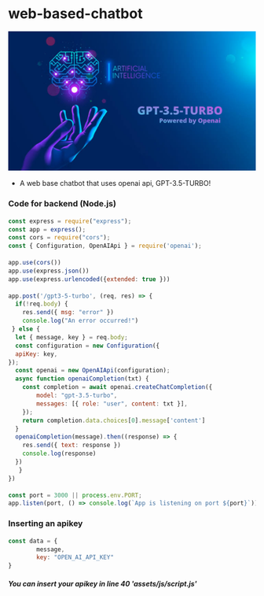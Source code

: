 # web-based-chatbot

![Thumbnail](https://github.com/libyzxy0/web-based-chatbot/blob/main/assets/image/thumbnail.png?raw=true)
* A web base chatbot that uses openai api, GPT-3.5-TURBO!


### Code for backend (Node.js)

```javascript
const express = require("express");
const app = express();
const cors = require("cors");
const { Configuration, OpenAIApi } = require('openai');

app.use(cors())
app.use(express.json())
app.use(express.urlencoded({extended: true }))

app.post('/gpt3-5-turbo', (req, res) => {
  if(!req.body) {
    res.send({ msg: "error" })
    console.log("An error occurred!")
 } else {
  let { message, key } = req.body;
  const configuration = new Configuration({
  apiKey: key,
});
  const openai = new OpenAIApi(configuration);
  async function openaiCompletion(txt) {
    const completion = await openai.createChatCompletion({
        model: "gpt-3.5-turbo",
        messages: [{ role: "user", content: txt }],
    });
    return completion.data.choices[0].message['content']
  } 
  openaiCompletion(message).then((response) => {
    res.send({ text: response })
    console.log(response)
  })
   } 
})

const port = 3000 || process.env.PORT;
app.listen(port, () => console.log(`App is listening on port ${port}`))
```
### Inserting an apikey
```javascript 
const data = {
        message, 
        key: "OPEN_AI_API_KEY"
}
```

##### You can insert your apikey in line 40 'assets/js/script.js'

